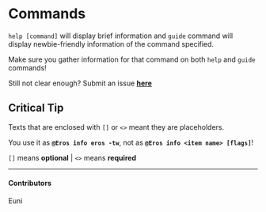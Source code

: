 # Commands


`help [command]` will display brief information and `guide` command will display newbie-friendly information of the command specified.

Make sure you gather information for that command on both `help` and `guide` commands!



Still not clear enough? Submit an issue [**here**](https://github.com/gazmull/eros-bot/issues)

## Critical Tip


Texts that are enclosed with `[]` or `<>` meant they are placeholders.

You use it as **`@Eros info eros -tw`**, not as **`@Eros info <item name> [flags]`**!



`[]` means __optional__ | `<>` means __required__


---

#### Contributors


Euni
